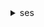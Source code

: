 <details><summary>ses</summary><blockquote>

- **<details><summary>clone-receipt-rule-set</summary><blockquote>**

  * --rule-set-name
  * --original-rule-set-name
  * --cli-input-json
  * --cli-input-yaml
  * --generate-cli-skeleton


- **<details><summary>create-configuration-set</summary><blockquote>**

  * --configuration-set
  * --cli-input-json
  * --cli-input-yaml
  * --generate-cli-skeleton


- **<details><summary>create-configuration-set-event-destination</summary><blockquote>**

  * --configuration-set-name
  * --event-destination
  * --cli-input-json
  * --cli-input-yaml
  * --generate-cli-skeleton


- **<details><summary>create-configuration-set-tracking-options</summary><blockquote>**

  * --configuration-set-name
  * --tracking-options
  * --cli-input-json
  * --cli-input-yaml
  * --generate-cli-skeleton


- **<details><summary>create-custom-verification-email-template</summary><blockquote>**

  * --template-name
  * --from-email-address
  * --template-subject
  * --template-content
  * --success-redirection-url
  * --failure-redirection-url
  * --cli-input-json
  * --cli-input-yaml
  * --generate-cli-skeleton


- **<details><summary>create-receipt-filter</summary><blockquote>**

  * --filter
  * --cli-input-json
  * --cli-input-yaml
  * --generate-cli-skeleton


- **<details><summary>create-receipt-rule</summary><blockquote>**

  * --rule-set-name
  * --after
  * --rule
  * --cli-input-json
  * --cli-input-yaml
  * --generate-cli-skeleton


- **<details><summary>create-receipt-rule-set</summary><blockquote>**

  * --rule-set-name
  * --cli-input-json
  * --cli-input-yaml
  * --generate-cli-skeleton


- **<details><summary>create-template</summary><blockquote>**

  * --template
  * --cli-input-json
  * --cli-input-yaml
  * --generate-cli-skeleton


- **<details><summary>delete-configuration-set</summary><blockquote>**

  * --configuration-set-name
  * --cli-input-json
  * --cli-input-yaml
  * --generate-cli-skeleton


- **<details><summary>delete-configuration-set-event-destination</summary><blockquote>**

  * --configuration-set-name
  * --event-destination-name
  * --cli-input-json
  * --cli-input-yaml
  * --generate-cli-skeleton


- **<details><summary>delete-configuration-set-tracking-options</summary><blockquote>**

  * --configuration-set-name
  * --cli-input-json
  * --cli-input-yaml
  * --generate-cli-skeleton


- **<details><summary>delete-custom-verification-email-template</summary><blockquote>**

  * --template-name
  * --cli-input-json
  * --cli-input-yaml
  * --generate-cli-skeleton


- **<details><summary>delete-identity</summary><blockquote>**

  * --identity
  * --cli-input-json
  * --cli-input-yaml
  * --generate-cli-skeleton


- **<details><summary>delete-identity-policy</summary><blockquote>**

  * --identity
  * --policy-name
  * --cli-input-json
  * --cli-input-yaml
  * --generate-cli-skeleton


- **<details><summary>delete-receipt-filter</summary><blockquote>**

  * --filter-name
  * --cli-input-json
  * --cli-input-yaml
  * --generate-cli-skeleton


- **<details><summary>delete-receipt-rule</summary><blockquote>**

  * --rule-set-name
  * --rule-name
  * --cli-input-json
  * --cli-input-yaml
  * --generate-cli-skeleton


- **<details><summary>delete-receipt-rule-set</summary><blockquote>**

  * --rule-set-name
  * --cli-input-json
  * --cli-input-yaml
  * --generate-cli-skeleton


- **<details><summary>delete-template</summary><blockquote>**

  * --template-name
  * --cli-input-json
  * --cli-input-yaml
  * --generate-cli-skeleton


- **<details><summary>describe-active-receipt-rule-set</summary><blockquote>**

  * --cli-input-json
  * --cli-input-yaml
  * --generate-cli-skeleton


- **<details><summary>describe-configuration-set</summary><blockquote>**

  * --configuration-set-name
  * --configuration-set-attribute-names
  * --cli-input-json
  * --cli-input-yaml
  * --generate-cli-skeleton


- **<details><summary>describe-receipt-rule</summary><blockquote>**

  * --rule-set-name
  * --rule-name
  * --cli-input-json
  * --cli-input-yaml
  * --generate-cli-skeleton


- **<details><summary>describe-receipt-rule-set</summary><blockquote>**

  * --rule-set-name
  * --cli-input-json
  * --cli-input-yaml
  * --generate-cli-skeleton


- **<details><summary>get-account-sending-enabled</summary><blockquote>**

  * --cli-input-json
  * --cli-input-yaml
  * --generate-cli-skeleton


- **<details><summary>get-custom-verification-email-template</summary><blockquote>**

  * --template-name
  * --cli-input-json
  * --cli-input-yaml
  * --generate-cli-skeleton


- **<details><summary>get-identity-dkim-attributes</summary><blockquote>**

  * --identities
  * --cli-input-json
  * --cli-input-yaml
  * --generate-cli-skeleton


- **<details><summary>get-identity-mail-from-domain-attributes</summary><blockquote>**

  * --identities
  * --cli-input-json
  * --cli-input-yaml
  * --generate-cli-skeleton


- **<details><summary>get-identity-notification-attributes</summary><blockquote>**

  * --identities
  * --cli-input-json
  * --cli-input-yaml
  * --generate-cli-skeleton


- **<details><summary>get-identity-policies</summary><blockquote>**

  * --identity
  * --policy-names
  * --cli-input-json
  * --cli-input-yaml
  * --generate-cli-skeleton


- **<details><summary>get-identity-verification-attributes</summary><blockquote>**

  * --identities
  * --cli-input-json
  * --cli-input-yaml
  * --generate-cli-skeleton


- **<details><summary>get-send-quota</summary><blockquote>**

  * --cli-input-json
  * --cli-input-yaml
  * --generate-cli-skeleton


- **<details><summary>get-send-statistics</summary><blockquote>**

  * --cli-input-json
  * --cli-input-yaml
  * --generate-cli-skeleton


- **<details><summary>get-template</summary><blockquote>**

  * --template-name
  * --cli-input-json
  * --cli-input-yaml
  * --generate-cli-skeleton


- **<details><summary>help</summary><blockquote>**

  * 


- **<details><summary>list-configuration-sets</summary><blockquote>**

  * --max-items
  * --cli-input-json
  * --cli-input-yaml
  * --starting-token
  * --page-size
  * --generate-cli-skeleton


- **<details><summary>list-custom-verification-email-templates</summary><blockquote>**

  * --cli-input-json
  * --cli-input-yaml
  * --starting-token
  * --page-size
  * --max-items
  * --generate-cli-skeleton


- **<details><summary>list-identities</summary><blockquote>**

  * --identity-type
  * --max-items
  * --cli-input-json
  * --cli-input-yaml
  * --starting-token
  * --page-size
  * --generate-cli-skeleton


- **<details><summary>list-identity-policies</summary><blockquote>**

  * --identity
  * --cli-input-json
  * --cli-input-yaml
  * --generate-cli-skeleton


- **<details><summary>list-receipt-filters</summary><blockquote>**

  * --cli-input-json
  * --cli-input-yaml
  * --generate-cli-skeleton


- **<details><summary>list-receipt-rule-sets</summary><blockquote>**

  * --cli-input-json
  * --cli-input-yaml
  * --starting-token
  * --max-items
  * --generate-cli-skeleton


- **<details><summary>list-templates</summary><blockquote>**

  * --max-items
  * --cli-input-json
  * --cli-input-yaml
  * --starting-token
  * --page-size
  * --generate-cli-skeleton


- **<details><summary>put-configuration-set-delivery-options</summary><blockquote>**

  * --configuration-set-name
  * --delivery-options
  * --cli-input-json
  * --cli-input-yaml
  * --generate-cli-skeleton


- **<details><summary>put-identity-policy</summary><blockquote>**

  * --identity
  * --policy-name
  * --policy
  * --cli-input-json
  * --cli-input-yaml
  * --generate-cli-skeleton


- **<details><summary>reorder-receipt-rule-set</summary><blockquote>**

  * --rule-set-name
  * --rule-names
  * --cli-input-json
  * --cli-input-yaml
  * --generate-cli-skeleton


- **<details><summary>send-bounce</summary><blockquote>**

  * --original-message-id
  * --bounce-sender
  * --explanation
  * --message-dsn
  * --bounced-recipient-info-list
  * --bounce-sender-arn
  * --cli-input-json
  * --cli-input-yaml
  * --generate-cli-skeleton


- **<details><summary>send-bulk-templated-email</summary><blockquote>**

  * --source
  * --source-arn
  * --reply-to-addresses
  * --return-path
  * --return-path-arn
  * --configuration-set-name
  * --default-tags
  * --template
  * --template-arn
  * --default-template-data
  * --destinations
  * --cli-input-json
  * --cli-input-yaml
  * --generate-cli-skeleton


- **<details><summary>send-custom-verification-email</summary><blockquote>**

  * --email-address
  * --template-name
  * --configuration-set-name
  * --cli-input-json
  * --cli-input-yaml
  * --generate-cli-skeleton


- **<details><summary>send-email</summary><blockquote>**

  * --destination
  * --message
  * --reply-to-addresses
  * --return-path
  * --source-arn
  * --return-path-arn
  * --tags
  * --configuration-set-name
  * --from
  * --to
  * --cc
  * --bcc
  * --subject
  * --text
  * --html
  * --cli-input-json
  * --cli-input-yaml
  * --generate-cli-skeleton


- **<details><summary>send-raw-email</summary><blockquote>**

  * --source
  * --destinations
  * --raw-message
  * --from-arn
  * --source-arn
  * --return-path-arn
  * --tags
  * --configuration-set-name
  * --cli-input-json
  * --cli-input-yaml
  * --generate-cli-skeleton


- **<details><summary>send-templated-email</summary><blockquote>**

  * --source
  * --destination
  * --reply-to-addresses
  * --return-path
  * --source-arn
  * --return-path-arn
  * --tags
  * --configuration-set-name
  * --template
  * --template-arn
  * --template-data
  * --cli-input-json
  * --cli-input-yaml
  * --generate-cli-skeleton


- **<details><summary>set-active-receipt-rule-set</summary><blockquote>**

  * --rule-set-name
  * --cli-input-json
  * --cli-input-yaml
  * --generate-cli-skeleton


- **<details><summary>set-identity-dkim-enabled</summary><blockquote>**

  * --identity
  * --dkim-enabled
  * --no-dkim-enabled
  * --cli-input-json
  * --cli-input-yaml
  * --generate-cli-skeleton


- **<details><summary>set-identity-feedback-forwarding-enabled</summary><blockquote>**

  * --identity
  * --forwarding-enabled
  * --no-forwarding-enabled
  * --cli-input-json
  * --cli-input-yaml
  * --generate-cli-skeleton


- **<details><summary>set-identity-headers-in-notifications-enabled</summary><blockquote>**

  * --identity
  * --notification-type
  * --enabled
  * --no-enabled
  * --cli-input-json
  * --cli-input-yaml
  * --generate-cli-skeleton


- **<details><summary>set-identity-mail-from-domain</summary><blockquote>**

  * --identity
  * --mail-from-domain
  * --behavior-on-mx-failure
  * --cli-input-json
  * --cli-input-yaml
  * --generate-cli-skeleton


- **<details><summary>set-identity-notification-topic</summary><blockquote>**

  * --identity
  * --notification-type
  * --sns-topic
  * --cli-input-json
  * --cli-input-yaml
  * --generate-cli-skeleton


- **<details><summary>set-receipt-rule-position</summary><blockquote>**

  * --rule-set-name
  * --rule-name
  * --after
  * --cli-input-json
  * --cli-input-yaml
  * --generate-cli-skeleton


- **<details><summary>test-render-template</summary><blockquote>**

  * --template-name
  * --template-data
  * --cli-input-json
  * --cli-input-yaml
  * --generate-cli-skeleton


- **<details><summary>update-account-sending-enabled</summary><blockquote>**

  * --enabled
  * --no-enabled
  * --cli-input-json
  * --cli-input-yaml
  * --generate-cli-skeleton


- **<details><summary>update-configuration-set-event-destination</summary><blockquote>**

  * --configuration-set-name
  * --event-destination
  * --cli-input-json
  * --cli-input-yaml
  * --generate-cli-skeleton


- **<details><summary>update-configuration-set-reputation-metrics-enabled</summary><blockquote>**

  * --configuration-set-name
  * --enabled
  * --no-enabled
  * --cli-input-json
  * --cli-input-yaml
  * --generate-cli-skeleton


- **<details><summary>update-configuration-set-sending-enabled</summary><blockquote>**

  * --configuration-set-name
  * --enabled
  * --no-enabled
  * --cli-input-json
  * --cli-input-yaml
  * --generate-cli-skeleton


- **<details><summary>update-configuration-set-tracking-options</summary><blockquote>**

  * --configuration-set-name
  * --tracking-options
  * --cli-input-json
  * --cli-input-yaml
  * --generate-cli-skeleton


- **<details><summary>update-custom-verification-email-template</summary><blockquote>**

  * --template-name
  * --from-email-address
  * --template-subject
  * --template-content
  * --success-redirection-url
  * --failure-redirection-url
  * --cli-input-json
  * --cli-input-yaml
  * --generate-cli-skeleton


- **<details><summary>update-receipt-rule</summary><blockquote>**

  * --rule-set-name
  * --rule
  * --cli-input-json
  * --cli-input-yaml
  * --generate-cli-skeleton


- **<details><summary>update-template</summary><blockquote>**

  * --template
  * --cli-input-json
  * --cli-input-yaml
  * --generate-cli-skeleton


- **<details><summary>verify-domain-dkim</summary><blockquote>**

  * --domain
  * --cli-input-json
  * --cli-input-yaml
  * --generate-cli-skeleton


- **<details><summary>verify-domain-identity</summary><blockquote>**

  * --domain
  * --cli-input-json
  * --cli-input-yaml
  * --generate-cli-skeleton


- **<details><summary>verify-email-identity</summary><blockquote>**

  * --email-address
  * --cli-input-json
  * --cli-input-yaml
  * --generate-cli-skeleton


- **<details><summary>wait</summary><blockquote>**

  * 


</blockquote></details>
</blockquote></details>
</blockquote></details>
</blockquote></details>
</blockquote></details>
</blockquote></details>
</blockquote></details>
</blockquote></details>
</blockquote></details>
</blockquote></details>
</blockquote></details>
</blockquote></details>
</blockquote></details>
</blockquote></details>
</blockquote></details>
</blockquote></details>
</blockquote></details>
</blockquote></details>
</blockquote></details>
</blockquote></details>
</blockquote></details>
</blockquote></details>
</blockquote></details>
</blockquote></details>
</blockquote></details>
</blockquote></details>
</blockquote></details>
</blockquote></details>
</blockquote></details>
</blockquote></details>
</blockquote></details>
</blockquote></details>
</blockquote></details>
</blockquote></details>
</blockquote></details>
</blockquote></details>
</blockquote></details>
</blockquote></details>
</blockquote></details>
</blockquote></details>
</blockquote></details>
</blockquote></details>
</blockquote></details>
</blockquote></details>
</blockquote></details>
</blockquote></details>
</blockquote></details>
</blockquote></details>
</blockquote></details>
</blockquote></details>
</blockquote></details>
</blockquote></details>
</blockquote></details>
</blockquote></details>
</blockquote></details>
</blockquote></details>
</blockquote></details>
</blockquote></details>
</blockquote></details>
</blockquote></details>
</blockquote></details>
</blockquote></details>
</blockquote></details>
</blockquote></details>
</blockquote></details>
</blockquote></details>
</blockquote></details>
</blockquote></details>
</blockquote></details>
</blockquote></details>
</blockquote></details>
